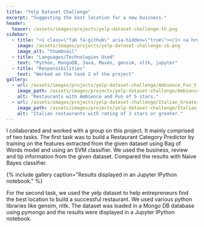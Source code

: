 ```yaml
---
title: "Yelp Dataset Challenge"
excerpt: "Suggesting the best location for a new business."
header:
  teaser: /assets/images/projects/yelp-dataset-challenge-th.png
sidebar:
  - title: "<i class=\"fab fa-github\" aria-hidden=\"true\"></i> <a href=\"https://github.com/yashketkar/yelp-dataset-challenge\">GitHub Repo</a>"
    image: /assets/images/projects/yelp-dataset-challenge-sb.png
    image_alt: "thumbnail"
  - title: "Languages/Technologies Used"
    text: "Python, MongoDB, Java, Maven, gensim, nltk, jupyter"
  - title: "Responsibilities"
    text: "Worked on the task 2 of the project"
gallery:
  - url: /assets/images/projects/yelp-dataset-challenge/Ambience_Fun_5.png
    image_path: /assets/images/projects/yelp-dataset-challenge/Ambience_Fun_5.png
    alt: "Restaurants with Ambience and Fun of 5 stars."
  - url: /assets/images/projects/yelp-dataset-challenge/Italian_Greater_Than_3.png
    image_path: /assets/images/projects/yelp-dataset-challenge/Italian_Greater_Than_3.png
    alt: "Italian restaurants with rating of 3 stars or greater."
---
```

I collaborated and worked with a group on this project. It mainly comprised of two tasks. The first task was to build a Restaurant Category Predictor by training on the features extracted from the given dataset using Bag of Words model and using an SVM classifier. We used the business, review and tip information from the given dataset. Compared the results with Naive Bayes classifier.

{% include gallery caption="Results displayed in an Jupyter IPython notebook." %}

For the second task, we used the yelp dataset to help entrepreneurs find the best location to build a successful restaurant. We used various python libraries like gensim, nltk. The dataset was loaded in a Mongo DB database using pymongo and the results were displayed in a Jupyter IPython notebook.
